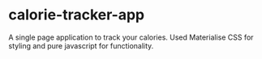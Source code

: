 # calorie-tracker-app
A single page application to track your calories. Used Materialise CSS for styling and pure javascript for functionality. 
